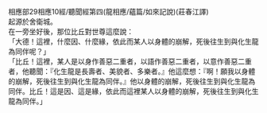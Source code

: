 相應部29相應10經/聽聞經第四(龍相應/蘊篇/如來記說)(莊春江譯)  
起源於舍衛城。  
在一旁坐好後，那位比丘對世尊這麼說：  
「大德！這裡，什麼因、什麼緣，依此而某人以身體的崩解，死後往生到與化生龍為同伴呢？」  
「比丘！這裡，某人是以身作善惡二重者，以語作善惡二重者，以意作善惡二重者，他聽聞：『化生龍是長壽者、美貌者、多樂者。』他這麼想：『啊！願我以身體的崩解，死後往生到與化生龍為同伴。』他以身體的崩解，死後往生到與化生龍為同伴。比丘！這是因、這是緣，依此而這裡某人以身體的崩解，死後往生到與化生龍為同伴。」  
  
  
